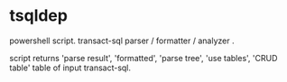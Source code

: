 # tsqldep
powershell script. transact-sql parser / formatter / analyzer .

script returns 'parse result', 'formatted', 'parse tree', 'use tables', 'CRUD table' table of input transact-sql.

